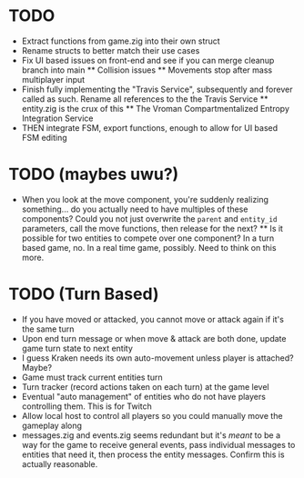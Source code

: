 # TODO

* Extract functions from game.zig into their own struct
* Rename structs to better match their use cases
* Fix UI based issues on front-end and see if you can merge cleanup branch into main
** Collision issues
** Movements stop after mass multiplayer input
* Finish fully implementing the "Travis Service", subsequently and forever called as such. Rename all references to the the Travis Service
** entity.zig is the crux of this
** The Vroman Compartmentalized Entropy Integration Service
* THEN integrate FSM, export functions, enough to allow for UI based FSM editing

# TODO (maybes uwu?)

* When you look at the move component, you're suddenly realizing something... do you actually need to have multiples of these components? Could you not just overwrite the `parent` and `entity_id` parameters, call the move functions, then release for the next?
** Is it possible for two entities to compete over one component? In a turn based game, no. In a real time game, possibly. Need to think on this more.

# TODO (Turn Based)

* If you have moved or attacked, you cannot move or attack again if it's the same turn
* Upon end turn message or when move & attack are both done, update game turn state to next entity
* I guess Kraken needs its own auto-movement unless player is attached? Maybe?
* Game must track current entities turn
* Turn tracker (record actions taken on each turn) at the game level
* Eventual "auto management" of entities who do not have players controlling them. This is for Twitch
* Allow local host to control all players so you could manually move the gameplay along
* messages.zig and events.zig seems redundant but it's *meant* to be a way for the game to receive general events, pass individual messages to entities that need it, then process the entity messages. Confirm this is actually reasonable.